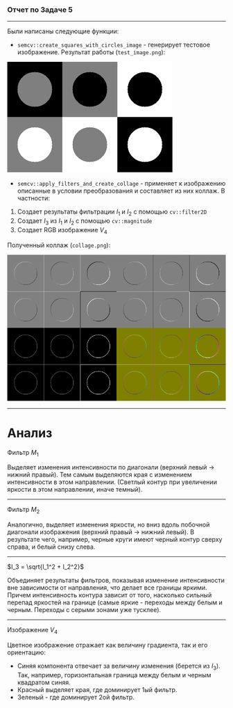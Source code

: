 ### Отчет по Задаче 5
---
Были написаны следующие функции:
- `semcv::create_squares_with_circles_image` - генерирует тестовое изображение. Результат работы (`test_image.png`):

![](test_image.png)

- `semcv::apply_filters_and_create_collage` - применяет к изображению описанные в условии преобразования и составляет из них коллаж. В частности:
1) Создает результаты фильтрации $I_1$ и $I_2$ с помощью `cv::filter2D`
2) Создает $I_3$ из $I_1$ и $I_2$ с помощью `cv::magnitude`
3) Создает RGB изображение $V_4$

Полученный коллаж (`collage.png`):

![](collage.png)

---
# Анализ

Фильтр $M_1$

Выделяет изменения интенсивности по диагонали (верхний левый → нижний правый). Тем самым выделяются края с изменением интенсивности в этом направлении.
(Светлый контур при увеличении яркости в этом направлении, иначе темный).

---

Фильтр $M_2$

Аналогично, выделяет изменения яркости, но вниз вдоль побочной диагонали изображения (верхний правый → нижний левый). В результате чего, например, черные круги имеют черный контур сверху справа, и белый снизу слева.

---

$I_3 = \sqrt{I_1^2 + I_2^2}$

Объединяет результаты фильтров, показывая изменение интенсивности вне зависимости от направления, что делает все границы яркими. Причем интенсивность контура зависит от того, насколько сильный перепад яркостей на границе (самые яркие - переходы между белым и черным. Переходы с серыми зонами уже тусклее).

---

Изображение $V_4$

Цветное изображение отражает как величину градиента, так и его ориентацию:
- Синяя компонента отвечает за величину изменения (берется из $I_3$). Так, например, горизонтальная граница между белым и черным квадратом синяя.
- Красный выделяет края, где доминирует 1ый фильтр.
- Зеленый - где доминирует 2ой фильтр.
